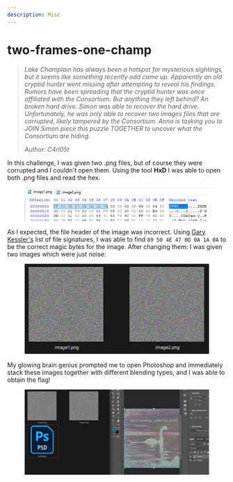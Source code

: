 ```yaml
---
description: Misc
---
```


# two-frames-one-champ

> _Lake Champlain has always been a hotspot for mysterious sightings, but it seems like something recently odd came up. Apparently an old cryptid hunter went missing after attempting to reveal his findings. Rumors have been spreading that the cryptid hunter was once affiliated with the Consortium. But anything they left behind? An broken hard drive. Simon was able to recover the hard drive. Unfortunately, he was only able to recover two images files that are corrupted, likely tampered by the Consortium. Anna is tasking you to JOIN Simon piece this puzzle TOGETHER to uncover what the Consortium are hiding._
>
> _Author: C4rl05t_

In this challenge, I was given two .png files, but of course they were corrupted and I couldn't open them. Using the tool **HxD** I was able to open both .png files and read the hex.

<figure><img src="../../.gitbook/assets/image.png" alt=""><figcaption></figcaption></figure>

As I expected, the file header of the image was incorrect. Using [Gary Kessler's](https://www.garykessler.net/library/file\_sigs.html) list of file signatures, I was able to find `89 50 4E 47 0D 0A 1A 0A` to be the correct magic bytes for the image. After changing them: I was given two images which were just noise:

<figure><img src="../../.gitbook/assets/image (1).png" alt=""><figcaption></figcaption></figure>

My glowing brain genius prompted me to open Photoshop and immediately stack these images together with different blending types, and I was able to obtain the flag!

<figure><img src="../../.gitbook/assets/Screenshot 2024-10-27 013901.png" alt=""><figcaption></figcaption></figure>
